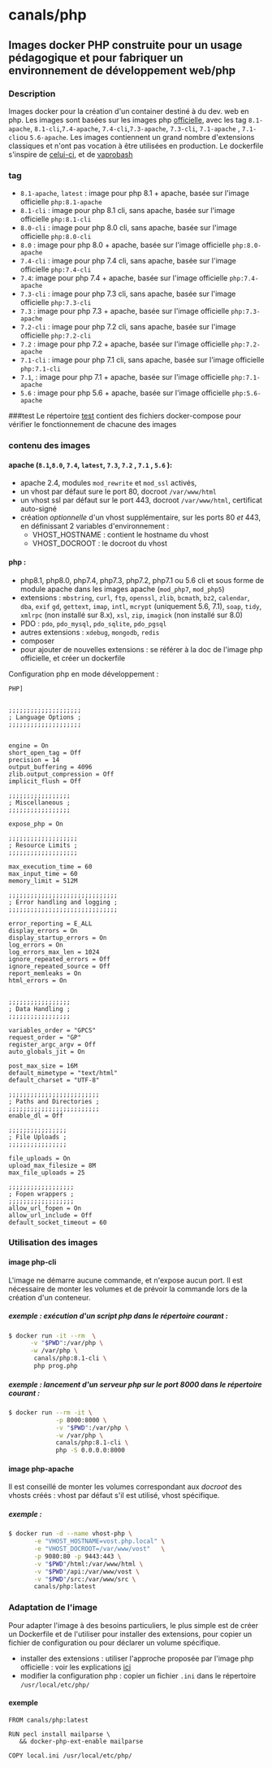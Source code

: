 # canals/php

## Images docker PHP  construite pour un usage pédagogique et pour fabriquer un environnement de développement web/php

### Description
Images docker pour la création d'un container destiné à du dev. web en php. Les images sont basées sur
les images php [officielle](https://hub.docker.com/_/php/), avec les tag `8.1-apache`, `8.1-cli`,`7.4-apache`, `7.4-cli`,`7.3-apache`, `7.3-cli`, `7.1-apache` , 
`7.1-cli`ou `5.6-apache`.
Les images contiennent un grand nombre d'extensions classiques et n'ont pas vocation à être utilisées en production.
Le dockerfile s'inspire de [celui-ci](https://hub.docker.com/r/lavoweb/php-5.6/), et de
[vaprobash](https://github.com/fideloper/Vaprobash)

### tag
+ `8.1-apache`, `latest`  : image pour php 8.1 + apache, basée sur l'image officielle `php:8.1-apache`
+ `8.1-cli` : image pour php 8.1 cli, sans apache, basée sur l'image officielle `php:8.1-cli` 
+ `8.0-cli` : image pour php 8.0 cli, sans apache, basée sur l'image officielle `php:8.0-cli`
+ `8.0` : image pour php 8.0 + apache, basée sur l'image officielle `php:8.0-apache`
+ `7.4-cli` : image pour php 7.4 cli, sans apache, basée sur l'image officielle `php:7.4-cli`
+ `7.4`: image pour php 7.4 + apache, basée sur l'image officielle `php:7.4-apache`
+ `7.3-cli` : image pour php 7.3 cli, sans apache, basée sur l'image officielle `php:7.3-cli`
+ `7.3` : image pour php 7.3 + apache, basée sur l'image officielle `php:7.3-apache`
+ `7.2-cli` : image pour php 7.2 cli, sans apache, basée sur l'image officielle `php:7.2-cli`
+ `7.2` : image pour php 7.2 + apache, basée sur l'image officielle `php:7.2-apache`
+ `7.1-cli` : image pour php 7.1 cli, sans apache, basée sur l'image officielle `php:7.1-cli`
+ `7.1`, : image pour php 7.1 + apache, basée sur l'image officielle `php:7.1-apache`
+ `5.6` : image pour php 5.6 + apache, basée sur l'image officielle `php:5.6-apache`

###test
Le répertoire [test](test) contient des fichiers docker-compose pour vérifier le fonctionnement de chacune des images


### contenu des images

#### apache (`8.1`,`8.0`, `7.4`, `latest`, `7.3`,  `7.2` , `7.1` , `5.6` ):

+ apache 2.4, modules `mod_rewrite` et `mod_ssl` activés,
+ un vhost par défaut sure le port 80, docroot `/var/www/html`
+ un vhost ssl par défaut sur le port 443, docroot `/var/www/html`, certificat auto-signé
+ création _optionnelle_ d'un vhost supplémentaire, sur les ports 80 _et_ 443, en définissant 2 variables d'environnement :
    * VHOST_HOSTNAME : contient le hostname du vhost
    * VHOST_DOCROOT : le docroot du vhost

#### php :

+ php8.1, php8.0, php7.4, php7.3, php7.2, php7.1 ou 5.6 cli et sous forme de module apache dans les images apache (`mod_php7`, `mod_php5`)
+ extensions : `mbstring`, `curl`, `ftp`, `openssl`, `zlib`, `bcmath`, `bz2`, `calendar`, `dba`, `exif`
   `gd`, `gettext`, `imap`, `intl`, `mcrypt` (uniquement 5.6, 7.1), `soap`, `tidy`, `xmlrpc` (non installé sur 8.x), `xsl`, `zip`, `imagick` (non installé sur 8.0)
+ PDO : `pdo`, `pdo_mysql`, `pdo_sqlite`, `pdo_pgsql`
+ autres extensions : `xdebug`, `mongodb`, `redis`
+ composer
+ pour ajouter de nouvelles extensions : se référer à la doc de l'image php officielle, et créer un dockerfile

Configuration php en mode développement :
```
PHP]


;;;;;;;;;;;;;;;;;;;;
; Language Options ;
;;;;;;;;;;;;;;;;;;;;


engine = On
short_open_tag = Off
precision = 14
output_buffering = 4096
zlib.output_compression = Off
implicit_flush = Off

;;;;;;;;;;;;;;;;;
; Miscellaneous ;
;;;;;;;;;;;;;;;;;

expose_php = On

;;;;;;;;;;;;;;;;;;;
; Resource Limits ;
;;;;;;;;;;;;;;;;;;;

max_execution_time = 60
max_input_time = 60
memory_limit = 512M

;;;;;;;;;;;;;;;;;;;;;;;;;;;;;;
; Error handling and logging ;
;;;;;;;;;;;;;;;;;;;;;;;;;;;;;;

error_reporting = E_ALL
display_errors = On
display_startup_errors = On
log_errors = On
log_errors_max_len = 1024
ignore_repeated_errors = Off
ignore_repeated_source = Off
report_memleaks = On
html_errors = On


;;;;;;;;;;;;;;;;;
; Data Handling ;
;;;;;;;;;;;;;;;;;

variables_order = "GPCS"
request_order = "GP"
register_argc_argv = Off
auto_globals_jit = On

post_max_size = 16M
default_mimetype = "text/html"
default_charset = "UTF-8"

;;;;;;;;;;;;;;;;;;;;;;;;;
; Paths and Directories ;
;;;;;;;;;;;;;;;;;;;;;;;;;
enable_dl = Off

;;;;;;;;;;;;;;;;
; File Uploads ;
;;;;;;;;;;;;;;;;

file_uploads = On
upload_max_filesize = 8M
max_file_uploads = 25

;;;;;;;;;;;;;;;;;;
; Fopen wrappers ;
;;;;;;;;;;;;;;;;;;
allow_url_fopen = On
allow_url_include = Off
default_socket_timeout = 60

```


### Utilisation des images

#### image php-cli
L'image ne démarre aucune commande, et n'expose aucun port. Il est nécessaire de monter 
les volumes et de prévoir  la commande lors de la création d'un conteneur.

##### exemple : exécution d'un script php dans le répertoire courant : 
```bash
$ docker run -it --rm  \
      -v "$PWD":/var/php \
      -w /var/php \
       canals/php:8.1-cli \
       php prog.php
```
##### exemple : lancement d'un serveur php sur le port 8000 dans le répertoire courant : 
```bash
$ docker run --rm -it \
             -p 8000:8000 \
             -v "$PWD":/var/php \
             -w /var/php \
             canals/php:8.1-cli \
             php -S 0.0.0.0:8000 
```

#### image php-apache
Il est conseillé de monter les volumes correspondant aux _docroot_ des vhosts créés : vhost par défaut s'il est utilisé,
vhost spécifique.

##### exemple :

```bash
$ docker run -d --name vhost-php \
       -e "VHOST_HOSTNAME=vost.php.local" \
       -e "VHOST_DOCROOT=/var/www/vost"   \
       -p 9080:80 -p 9443:443 \
       -v "$PWD"/html:/var/www/html \
       -v "$PWD"/api:/var/www/vost \
       -v "$PWD"/src:/var/www/src \
       canals/php:latest
```

### Adaptation de l'image

Pour adapter l'image à des besoins particuliers, le plus simple est de créer un Dockerfile et de l'utiliser pour
installer des extensions, pour copier un fichier de configuration ou pour déclarer un volume spécifique.

+ installer des extensions : utiliser l'approche proposée par l'image php officielle : voir les explications
   [ici](https://hub.docker.com/_/php/)
+ modifier la configuration php : copier un fichier `.ini` dans le répertoire `/usr/local/etc/php/`

#### exemple
```
FROM canals/php:latest

RUN pecl install mailparse \
   && docker-php-ext-enable mailparse

COPY local.ini /usr/local/etc/php/
```
